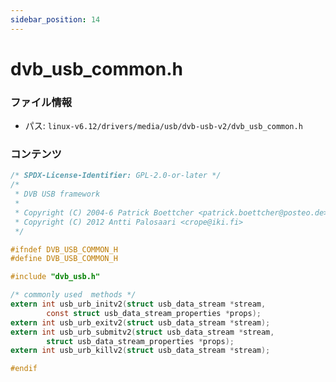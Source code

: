 ```yaml
---
sidebar_position: 14
---
```

# dvb_usb_common.h

### ファイル情報

- パス: `linux-v6.12/drivers/media/usb/dvb-usb-v2/dvb_usb_common.h`

### コンテンツ

```h
/* SPDX-License-Identifier: GPL-2.0-or-later */
/*
 * DVB USB framework
 *
 * Copyright (C) 2004-6 Patrick Boettcher <patrick.boettcher@posteo.de>
 * Copyright (C) 2012 Antti Palosaari <crope@iki.fi>
 */

#ifndef DVB_USB_COMMON_H
#define DVB_USB_COMMON_H

#include "dvb_usb.h"

/* commonly used  methods */
extern int usb_urb_initv2(struct usb_data_stream *stream,
		const struct usb_data_stream_properties *props);
extern int usb_urb_exitv2(struct usb_data_stream *stream);
extern int usb_urb_submitv2(struct usb_data_stream *stream,
		struct usb_data_stream_properties *props);
extern int usb_urb_killv2(struct usb_data_stream *stream);

#endif

```
